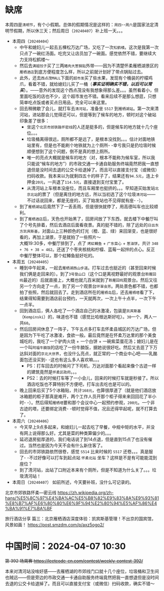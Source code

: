 
# 缺席

本周四是`清明节`，有个小假期。总体的假期情况是这样的：`周四`--`周六`是国家法定清明节假期，所以休三天；然后周日（`20240407`）补上班一天。。。

- 本周四（`20240404`） 
  * 中午和媳妇儿一起去五棵松万达广场，又吃了一次`松鹤楼`。这次是我第一次只点了一碗红汤面。吃完又让店员加了一碗面。感觉依然不错，要继续大力支持松鹤楼～
  * 然后去`满姐饺子`买了三两`猪肉大葱锅贴`外带——因为不清楚怀柔雁栖湖景区的`雁栖酒店`到底方便程度怎么样，所以之前就计划好了带点锅贴过去。
  * 此外，还去`西点茂MALL`下面的`超市发`买了些水果，发现有个桶装的柠檬鸡爪，看着不错，就给媳妇儿买了一桶（***事实证明确实不错，以后可以常买***）。——意外的发现这个西点茂没有我想象得那么差。。。虽然看着小，但里面吃饭的店也不少，这个超市发也不错。看来后续不是那么想逛，只想简单吃点饭或者买点日用品，完全可以来这里。
  * 回去稍微歇了会儿，就打车去`清河站`，准备坐 `S517` 到`雁栖湖站`。第一次来清河站，进站那会儿觉得还可以，但是等到了候车的地方，顿时对这个破站印象差了很多：
    + 坐这个`北京市郊铁路怀密线`的人还是挺多的，但是候车的地方就十几个座位。。。
    + 垃圾桶离得很远，厕所都不是远了，是根本没找到。。。估计对面地铁站里有，但是也不能刷个地铁就为上个厕所- -幸亏我只是扔垃圾时候顺便想到了这个问题，倒不是真的想上厕所。
    + 唯一的亮点大概就是候车的地方（对，根本不能称为候车室，所以我只能说“候车的地方”）的市政交通一卡通自助服务终端竟然把我一直想退但是没时间去退的公交卡给退掉了。而且可以直接支付宝（或微信）扫码收款。我本来以为就剩四五十的样子了，结果还有`94.5元`，连上卡押金`20元`，一共退了`114.5元`，直接退到支付宝里了。
    + 从清河站上车根本没座位，而且车厢里也挺挤的。。。早知道买始发站`北京北站`的票了（但是离住的地方远，所以当初选了这个垃圾`清河站`——不过话说回来，都是无座的，买了始发站也不见得就有座- -）。
  * 到了`雁栖湖站`后竟然下了一丢丢雨，但是很快就停了，用高德叫车也比较顺利。
  * 到了`雁栖酒店`后，天色也开始黑了，回房间放了下东西，就去楼下中餐厅叫了个号先排着，然后去酒店后面看夜景。真的挺不错的，除了远处的`日出东方凯宾斯基`，对面山上三种颜色的灯光（橙、蓝、绿）来回渐变，也是很好看的，再加上湖景，于是就拍了一些照片～ <br> 大概19:30多，中餐厅排到了，点了 `烤虹鳟鱼` + `广东菜心` + `葱油饼`，共计 `348 + 76 + 38 = 462`。还送了个枣夹核桃和柠檬、蓝莓一起拌的点心。反正中餐厅整体可以，那个虹鳟鱼挺好吃的。
- 本周五（`20240405`） 
  * 睡到中午起来，一起去`雁栖湖西山步道`。打车过去也挺近的（甚至回来时候我们俩是走回来的）。到了`3号登山口`（这个口是离视野最好的观景台`聆雁回鸣`最近的）后就直接上，大概也就几百米就到了`聆雁回鸣`观景台。然后又往另一个方向走了一点，到了另一个观景台`环翠会芳`。两处景色都不错，也都拍了些照，然后就回去了。走到酒店所在的`雁栖岛`后，还去`雁栖塔`看了下，结果得知需要到酒店前台预约，一天就两次，一次上午十点半，一次下午一点半。
  * 回到酒店后，俩人各吃了一个酒店自己的冰激凌，包装是`凯宾斯基`（`Kempinski`）的，味道也不错（感觉比哈根达斯好吃）。`30`一个，两人一共`60`。
  * 然后回房间休息了一阵子，下午五点多打车去怀柔县城区的万达广场，但是因为下午吃了冰激凌，食欲一般。最后竟然是在怀柔万达里的那个美食城吃的，我吃了一个驴肉火烧 + 一个白饼 + 一碗紫菜蛋花汤；媳妇儿是在一个叫`阿福牛腩饭`的店吃了一份牛腩饭，据她说很好吃。然后又去逛了下万达斜对面的`京北大世界`，也没什么亮点，就正常的一个商业中心吧——乳酪面包还没买到- -这也有这么多人喜欢嘛。。。
    + PS：打车回去的时候问了下司机，万达对面那个看起来像个古迹一样的建筑竟然是`怀柔区政府`。。。
    + PS2：去的时候打车等了一小会儿，回来的时候打车就是秒接了。所以酒店吃饭也不算特别不方便吧，打车出去吃也是可以的。
  * 晚上回来后买了5个冰箱贴，共计`168元`，也算很厚道了（就是他们酒店放冰箱题的柜子那真是难开，两个工作人员开那个柜子得来来回回花了半小时- -）。然后得知`雁栖塔`要和那个会议中心一起预约参观，`200元`。一个非古迹的塔，还要绑定消费- -顿时觉得不值，况且还得早起呢，就不打算去了。
- 本周六（`20240406`） 
  * 今天早上9点多起来，和媳妇儿一起去吃了早餐，中规中矩的水平，并没有网上说得那么好。尤其是菜的种类算偏少的。。。
  * 延迟退房挺厚道的，我们电话说了到14点退，但是直到15点了也没有催过。当然也是因为今天不会有什么新住客了。
  * 回去的市郊铁路依然很卷，感觉 `S514` 比来时候的 `S517` 还卷。。。真是服了- -不过好像可以打车到起点站 `怀柔北站` 坐车？这样是不是有可能能混到座位？
  * 到了清河站，出站了口附近本来有个厕所，但是不知道为什么关了。。。垃圾清河站！
- 本周日（`20240407`） 如前所述，今天要补班，没什么可记录的。

北京市郊铁路怀柔—密云线 https://zh.wikipedia.org/zh-hans/%E5%8C%97%E4%BA%AC%E5%B8%82%E9%83%8A%E9%93%81%E8%B7%AF%E6%80%80%E6%9F%94%E2%80%94%E5%AF%86%E4%BA%91%E7%BA%BF

旅行酒店分享 篇三：北京雁栖酒店深度体验：凯宾斯基管理！不出京的国宾馆，风景如画！ https://post.smzdm.com/p/axz5ogo2/

# 中国时间：2024-04-07 10:30

~~第 392 场周赛 https://leetcode-cn.com/contest/weekly-contest-392/~~

本来对清河站没啥好感——去雁栖湖的市郊线门口就十几个座位，垃圾桶和卫生间也贼远——但是旁边的市政交通一卡通自助服务终端竟然把我一直想退但是没时间去退的公交卡给退掉了。而且可以直接支付宝（或微信）扫码收款，确实不错～